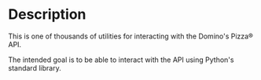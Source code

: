 # Description
This is one of thousands of utilities for interacting with the Domino's Pizza® API.

The intended goal is to be able to interact with the API using Python's standard library.
